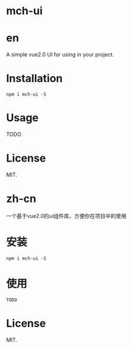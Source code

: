 #   mch-ui

#   en

A simple vue2.0 UI  for using in your project.

#   Installation

    npm i mch-ui -S

#   Usage

TODO

#   License
MIT.


#   zh-cn

一个基于vue2.0的ui组件库，方便你在项目中的使用

#   安装

    npm i mch-ui -S

#   使用

    TODO

#   License
MIT.